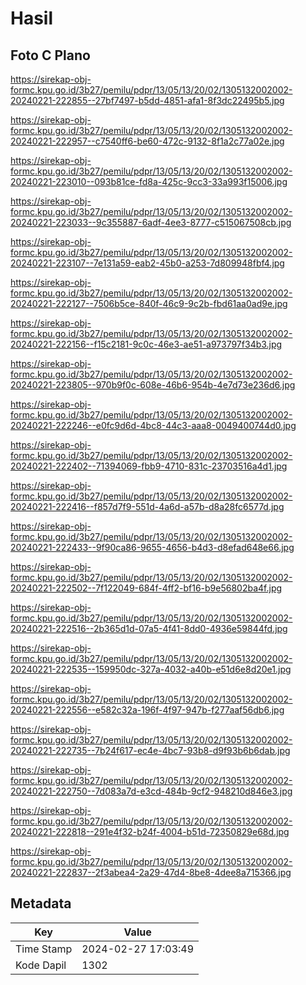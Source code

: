 # Hasil

## Foto C Plano

https://sirekap-obj-formc.kpu.go.id/3b27/pemilu/pdpr/13/05/13/20/02/1305132002002-20240221-222855--27bf7497-b5dd-4851-afa1-8f3dc22495b5.jpg

https://sirekap-obj-formc.kpu.go.id/3b27/pemilu/pdpr/13/05/13/20/02/1305132002002-20240221-222957--c7540ff6-be60-472c-9132-8f1a2c77a02e.jpg

https://sirekap-obj-formc.kpu.go.id/3b27/pemilu/pdpr/13/05/13/20/02/1305132002002-20240221-223010--093b81ce-fd8a-425c-9cc3-33a993f15006.jpg

https://sirekap-obj-formc.kpu.go.id/3b27/pemilu/pdpr/13/05/13/20/02/1305132002002-20240221-223033--9c355887-6adf-4ee3-8777-c515067508cb.jpg

https://sirekap-obj-formc.kpu.go.id/3b27/pemilu/pdpr/13/05/13/20/02/1305132002002-20240221-223107--7e131a59-eab2-45b0-a253-7d809948fbf4.jpg

https://sirekap-obj-formc.kpu.go.id/3b27/pemilu/pdpr/13/05/13/20/02/1305132002002-20240221-222127--7506b5ce-840f-46c9-9c2b-fbd61aa0ad9e.jpg

https://sirekap-obj-formc.kpu.go.id/3b27/pemilu/pdpr/13/05/13/20/02/1305132002002-20240221-222156--f15c2181-9c0c-46e3-ae51-a973797f34b3.jpg

https://sirekap-obj-formc.kpu.go.id/3b27/pemilu/pdpr/13/05/13/20/02/1305132002002-20240221-223805--970b9f0c-608e-46b6-954b-4e7d73e236d6.jpg

https://sirekap-obj-formc.kpu.go.id/3b27/pemilu/pdpr/13/05/13/20/02/1305132002002-20240221-222246--e0fc9d6d-4bc8-44c3-aaa8-0049400744d0.jpg

https://sirekap-obj-formc.kpu.go.id/3b27/pemilu/pdpr/13/05/13/20/02/1305132002002-20240221-222402--71394069-fbb9-4710-831c-23703516a4d1.jpg

https://sirekap-obj-formc.kpu.go.id/3b27/pemilu/pdpr/13/05/13/20/02/1305132002002-20240221-222416--f857d7f9-551d-4a6d-a57b-d8a28fc6577d.jpg

https://sirekap-obj-formc.kpu.go.id/3b27/pemilu/pdpr/13/05/13/20/02/1305132002002-20240221-222433--9f90ca86-9655-4656-b4d3-d8efad648e66.jpg

https://sirekap-obj-formc.kpu.go.id/3b27/pemilu/pdpr/13/05/13/20/02/1305132002002-20240221-222502--7f122049-684f-4ff2-bf16-b9e56802ba4f.jpg

https://sirekap-obj-formc.kpu.go.id/3b27/pemilu/pdpr/13/05/13/20/02/1305132002002-20240221-222516--2b365d1d-07a5-4f41-8dd0-4936e59844fd.jpg

https://sirekap-obj-formc.kpu.go.id/3b27/pemilu/pdpr/13/05/13/20/02/1305132002002-20240221-222535--159950dc-327a-4032-a40b-e51d6e8d20e1.jpg

https://sirekap-obj-formc.kpu.go.id/3b27/pemilu/pdpr/13/05/13/20/02/1305132002002-20240221-222556--e582c32a-196f-4f97-947b-f277aaf56db6.jpg

https://sirekap-obj-formc.kpu.go.id/3b27/pemilu/pdpr/13/05/13/20/02/1305132002002-20240221-222735--7b24f617-ec4e-4bc7-93b8-d9f93b6b6dab.jpg

https://sirekap-obj-formc.kpu.go.id/3b27/pemilu/pdpr/13/05/13/20/02/1305132002002-20240221-222750--7d083a7d-e3cd-484b-9cf2-948210d846e3.jpg

https://sirekap-obj-formc.kpu.go.id/3b27/pemilu/pdpr/13/05/13/20/02/1305132002002-20240221-222818--291e4f32-b24f-4004-b51d-72350829e68d.jpg

https://sirekap-obj-formc.kpu.go.id/3b27/pemilu/pdpr/13/05/13/20/02/1305132002002-20240221-222837--2f3abea4-2a29-47d4-8be8-4dee8a715366.jpg


## Metadata

| Key        | Value               |
| ---------- | ------------------- |
| Time Stamp | 2024-02-27 17:03:49 |
| Kode Dapil | 1302                |



